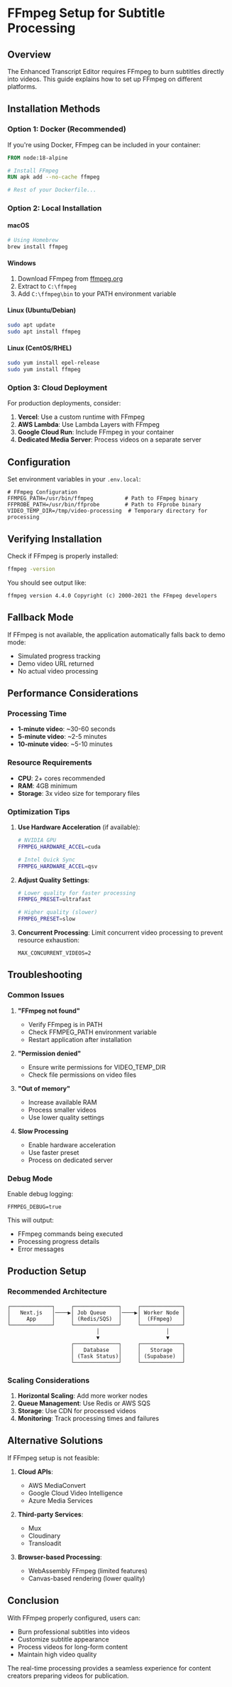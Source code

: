 # FFmpeg Setup for Subtitle Processing

## Overview

The Enhanced Transcript Editor requires FFmpeg to burn subtitles directly into videos. This guide explains how to set up FFmpeg on different platforms.

## Installation Methods

### Option 1: Docker (Recommended)

If you're using Docker, FFmpeg can be included in your container:

```dockerfile
FROM node:18-alpine

# Install FFmpeg
RUN apk add --no-cache ffmpeg

# Rest of your Dockerfile...
```

### Option 2: Local Installation

#### macOS
```bash
# Using Homebrew
brew install ffmpeg
```

#### Windows
1. Download FFmpeg from [ffmpeg.org](https://ffmpeg.org/download.html)
2. Extract to `C:\ffmpeg`
3. Add `C:\ffmpeg\bin` to your PATH environment variable

#### Linux (Ubuntu/Debian)
```bash
sudo apt update
sudo apt install ffmpeg
```

#### Linux (CentOS/RHEL)
```bash
sudo yum install epel-release
sudo yum install ffmpeg
```

### Option 3: Cloud Deployment

For production deployments, consider:

1. **Vercel**: Use a custom runtime with FFmpeg
2. **AWS Lambda**: Use Lambda Layers with FFmpeg
3. **Google Cloud Run**: Include FFmpeg in your container
4. **Dedicated Media Server**: Process videos on a separate server

## Configuration

Set environment variables in your `.env.local`:

```env
# FFmpeg Configuration
FFMPEG_PATH=/usr/bin/ffmpeg          # Path to FFmpeg binary
FFPROBE_PATH=/usr/bin/ffprobe        # Path to FFprobe binary
VIDEO_TEMP_DIR=/tmp/video-processing  # Temporary directory for processing
```

## Verifying Installation

Check if FFmpeg is properly installed:

```bash
ffmpeg -version
```

You should see output like:
```
ffmpeg version 4.4.0 Copyright (c) 2000-2021 the FFmpeg developers
```

## Fallback Mode

If FFmpeg is not available, the application automatically falls back to demo mode:
- Simulated progress tracking
- Demo video URL returned
- No actual video processing

## Performance Considerations

### Processing Time
- **1-minute video**: ~30-60 seconds
- **5-minute video**: ~2-5 minutes
- **10-minute video**: ~5-10 minutes

### Resource Requirements
- **CPU**: 2+ cores recommended
- **RAM**: 4GB minimum
- **Storage**: 3x video size for temporary files

### Optimization Tips

1. **Use Hardware Acceleration** (if available):
   ```bash
   # NVIDIA GPU
   FFMPEG_HARDWARE_ACCEL=cuda
   
   # Intel Quick Sync
   FFMPEG_HARDWARE_ACCEL=qsv
   ```

2. **Adjust Quality Settings**:
   ```bash
   # Lower quality for faster processing
   FFMPEG_PRESET=ultrafast
   
   # Higher quality (slower)
   FFMPEG_PRESET=slow
   ```

3. **Concurrent Processing**:
   Limit concurrent video processing to prevent resource exhaustion:
   ```env
   MAX_CONCURRENT_VIDEOS=2
   ```

## Troubleshooting

### Common Issues

1. **"FFmpeg not found"**
   - Verify FFmpeg is in PATH
   - Check FFMPEG_PATH environment variable
   - Restart application after installation

2. **"Permission denied"**
   - Ensure write permissions for VIDEO_TEMP_DIR
   - Check file permissions on video files

3. **"Out of memory"**
   - Increase available RAM
   - Process smaller videos
   - Use lower quality settings

4. **Slow Processing**
   - Enable hardware acceleration
   - Use faster preset
   - Process on dedicated server

### Debug Mode

Enable debug logging:
```env
FFMPEG_DEBUG=true
```

This will output:
- FFmpeg commands being executed
- Processing progress details
- Error messages

## Production Setup

### Recommended Architecture

```
┌─────────────┐     ┌──────────────┐     ┌─────────────┐
│   Next.js   │────▶│ Job Queue    │────▶│ Worker Node │
│     App     │     │ (Redis/SQS)  │     │  (FFmpeg)   │
└─────────────┘     └──────────────┘     └─────────────┘
                            │                     │
                            ▼                     ▼
                    ┌──────────────┐     ┌─────────────┐
                    │   Database   │     │   Storage   │
                    │ (Task Status)│     │ (Supabase)  │
                    └──────────────┘     └─────────────┘
```

### Scaling Considerations

1. **Horizontal Scaling**: Add more worker nodes
2. **Queue Management**: Use Redis or AWS SQS
3. **Storage**: Use CDN for processed videos
4. **Monitoring**: Track processing times and failures

## Alternative Solutions

If FFmpeg setup is not feasible:

1. **Cloud APIs**:
   - AWS MediaConvert
   - Google Cloud Video Intelligence
   - Azure Media Services

2. **Third-party Services**:
   - Mux
   - Cloudinary
   - Transloadit

3. **Browser-based Processing**:
   - WebAssembly FFmpeg (limited features)
   - Canvas-based rendering (lower quality)

## Conclusion

With FFmpeg properly configured, users can:
- Burn professional subtitles into videos
- Customize subtitle appearance
- Process videos for long-form content
- Maintain high video quality

The real-time processing provides a seamless experience for content creators preparing videos for publication. 